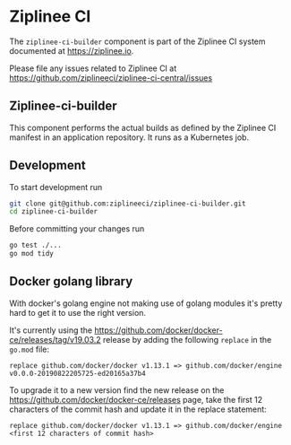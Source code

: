 # Ziplinee CI

The `ziplinee-ci-builder` component is part of the Ziplinee CI system documented at https://ziplinee.io.

Please file any issues related to Ziplinee CI at https://github.com/ziplineeci/ziplinee-ci-central/issues

## Ziplinee-ci-builder

This component performs the actual builds as defined by the Ziplinee CI manifest in an application repository. It runs as a Kubernetes job.

## Development

To start development run

```bash
git clone git@github.com:ziplineeci/ziplinee-ci-builder.git
cd ziplinee-ci-builder
```

Before committing your changes run

```bash
go test ./...
go mod tidy
```

## Docker golang library

With docker's golang engine not making use of golang modules it's pretty hard to get it to use the right version.

It's currently using the https://github.com/docker/docker-ce/releases/tag/v19.03.2 release by adding the following `replace` in the `go.mod` file:

```
replace github.com/docker/docker v1.13.1 => github.com/docker/engine v0.0.0-20190822205725-ed20165a37b4
```

To upgrade it to a new version find the new release on the https://github.com/docker/docker-ce/releases page, take the first 12 characters of the commit hash and update it in the replace statement:

```
replace github.com/docker/docker v1.13.1 => github.com/docker/engine <first 12 characters of commit hash>
```